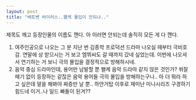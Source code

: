 ```yaml
---
layout: post
title: "베토벤 바이러스..왤케 몰입이 안되냐.."
---
```


제목도 깨고 등장인물의 이름도 깬다. 아 이러면 안되는데 솔직히 모든 게 다 깬다. 
1) 여주인공으로 나오는 그 분 지난 번 김종학 프로덕션 드라마 나오실 때부터 극비호감.
연말에 상 받으시는 거 보고 엠뷔씨도 갈 때까지 갔네 싶었는데.
이번에 나오셔서 연기하는 거 보니 극의 몰입을 결정적으로 방해하시네.
2) 음악 중심 드라마인데, 용어만 남발할 뿐 왤케 음악 드라마 같지 않은 것인가?
쒸잘떼기 없이 등장하는 같잖은 음악 용어들 극의 몰입을 방해하는구나..
아 더 뭐라 하고 싶은데 말을 해봐야 짜증만 날 뿐..
하얀거탑 이후로 재미난 미니시리즈 구경하기 힘드네 이거..나 일드 빠돌이 된겨??

